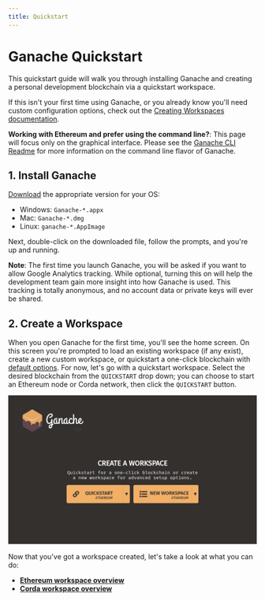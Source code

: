 ```yaml
---
title: Quickstart
---
```


# Ganache Quickstart

This quickstart guide will walk you through installing Ganache and creating a personal development blockchain via a quickstart workspace.

If this isn't your first time using Ganache, or you already know you'll need custom configuration options, check out the [Creating Workspaces documentation](/docs/ganache/workspaces/creating-workspaces).

<p class="alert alert-info">
<i class="far fa-info-circle"></i> <strong>Working with Ethereum and prefer using the command line?</strong>: This page will focus only on the graphical interface. Please see the <a href="https://github.com/trufflesuite/ganache-cli/blob/master/README.md">Ganache CLI Readme</a> for more information on the command line flavor of Ganache.
</p>

## 1. Install Ganache

[Download](https://github.com/trufflesuite/ganache-ui/releases) the appropriate version for your OS:

- Windows: `Ganache-*.appx`
- Mac: `Ganache-*.dmg`
- Linux: `ganache-*.AppImage`

Next, double-click on the downloaded file, follow the prompts, and you're up and running.

<p class="alert alert-info">
<i class="far fa-info-circle"></i> <strong>Note</strong>: The first time you launch Ganache, you will be asked if you want to allow Google Analytics tracking. While optional, turning this on will help the development team gain more insight into how Ganache is used. This tracking is totally anonymous, and no account data or private keys will ever be shared.
</p>

## 2. Create a Workspace

When you open Ganache for the first time, you'll see the home screen. On this screen you're prompted to load an existing workspace (if any exist), create a new custom workspace, or quickstart a one-click blockchain with [default options](/docs/ganache/reference/workspace-default-configuration). For now, let's go with a quickstart workspace. Select the desired blockchain from the `QUICKSTART` drop down; you can choose to start an Ethereum node or Corda network, then click the `QUICKSTART` button.

![Empty Home Screen](/img/docs/ganache/ganache-home-empty.png)

Now that you've got a workspace created, let's take a look at what you can do:

- **[Ethereum workspace overview](/docs/ganache/workspaces/ethereum-workspace-overview)**
- **[Corda workspace overview](/docs/ganache/corda/workspace-overview)**
